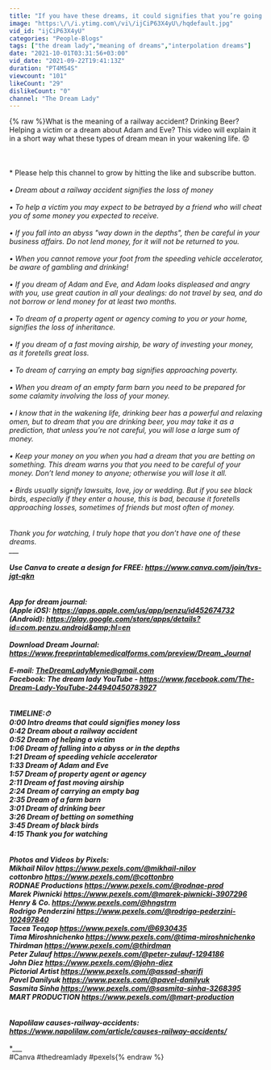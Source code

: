 ```yaml
---
title: "If you have these dreams, it could signifies that you’re going to lose money"
image: "https:\/\/i.ytimg.com\/vi\/ijCiP63X4yU\/hqdefault.jpg"
vid_id: "ijCiP63X4yU"
categories: "People-Blogs"
tags: ["the dream lady","meaning of dreams","interpolation dreams"]
date: "2021-10-01T03:31:56+03:00"
vid_date: "2021-09-22T19:41:13Z"
duration: "PT4M54S"
viewcount: "101"
likeCount: "29"
dislikeCount: "0"
channel: "The Dream Lady"
---
```

{% raw %}What is the meaning of a railway accident? Drinking Beer? Helping a victim or a dream about Adam and Eve? This video will explain it in a short way what these types of dream mean in your wakening life. 😟<br /><br /><br /><br />* Please help this channel to grow by hitting the like and subscribe button.*<br /><br />• Dream about a railway accident signifies the loss of money<br /><br />• To help a victim you may expect to be betrayed by a friend who will cheat you of some money you expected to receive.<br /><br />• If you fall into an abyss &quot;way down in the depths&quot;, then be careful in your business affairs. Do not lend money, for it will not be returned to you.<br /><br />• When you cannot remove your foot from the speeding vehicle accelerator, be aware of gambling and drinking!<br /><br />• If you dream of Adam and Eve, and Adam looks displeased and angry with you, use great caution in all your dealings: do not travel by sea, and do not borrow or lend money for at least two months.<br /><br />• To dream of a property agent or agency coming to you or your home, signifies the loss of inheritance. <br /><br />• If you dream of a fast moving airship, be wary of investing your money, as it foretells great loss. <br /><br />• To dream of carrying an empty bag signifies approaching poverty.<br /><br />• When you dream of an empty farm barn you need to be prepared for some calamity involving the loss of your money.<br /><br />• I know that in the wakening life, drinking beer has a powerful and relaxing omen, but to dream that you are drinking beer, you may take it as a prediction, that unless you’re not careful, you will lose a large sum of money.<br /><br />• Keep your money on you when you had a dream that you are betting on something. This dream warns you that you need to be careful of your money. Don’t lend money to anyone; otherwise you will lose it all.<br /><br />• Birds usually signify lawsuits, love, joy or wedding. But if you see black birds, especially if they enter a house, this is bad, because it foretells approaching losses, sometimes of friends but most often of money.<br /><br /><br />Thank you for watching, I truly hope that you don’t have one of these dreams.<br />___***___<br /><br />Use Canva to create a design for FREE:   <a rel="nofollow" target="blank" href="https://www.canva.com/join/tvs-jgt-qkn">https://www.canva.com/join/tvs-jgt-qkn</a> <br /><br />___***___<br />App for dream journal:<br />(Apple iOS):  <a rel="nofollow" target="blank" href="https://apps.apple.com/us/app/penzu/id452674732">https://apps.apple.com/us/app/penzu/id452674732</a> <br /> (Android): <a rel="nofollow" target="blank" href="https://play.google.com/store/apps/details?id=com.penzu.android&amp;hl=en">https://play.google.com/store/apps/details?id=com.penzu.android&amp;hl=en</a> <br /><br />Download Dream Journal: <a rel="nofollow" target="blank" href="https://www.freeprintablemedicalforms.com/preview/Dream_Journal">https://www.freeprintablemedicalforms.com/preview/Dream_Journal</a> <br /><br />E-mail: TheDreamLadyMynie@gmail.com<br />Facebook: The dream lady YouTube - <a rel="nofollow" target="blank" href="https://www.facebook.com/The-Dream-Lady-YouTube-244940450783927">https://www.facebook.com/The-Dream-Lady-YouTube-244940450783927</a> <br /><br />___***___<br />TIMELINE:⏱     <br />0:00 Intro dreams that could signifies money loss<br />0:42 Dream about a railway accident<br />0:52 Dream of helping a victim<br />1:06 Dream of falling into a abyss or in the depths<br />1:21 Dream of speeding vehicle accelerator<br />1:33 Dream of Adam and Eve<br />1:57 Dream of property agent or agency<br />2:11 Dream of fast moving airship<br />2:24 Dream of carrying an empty bag<br />2:35 Dream of a farm barn<br />3:01 Dream of drinking beer<br />3:26 Dream of betting on something<br />3:45 Dream of black birds<br />4:15 Thank you for watching<br /><br />___***___<br />Photos and Videos by Pixels:<br />Mikhail Nilov <a rel="nofollow" target="blank" href="https://www.pexels.com/@mikhail-nilov">https://www.pexels.com/@mikhail-nilov</a> <br />cottonbro <a rel="nofollow" target="blank" href="https://www.pexels.com/@cottonbro">https://www.pexels.com/@cottonbro</a> <br />RODNAE Productions <a rel="nofollow" target="blank" href="https://www.pexels.com/@rodnae-prod">https://www.pexels.com/@rodnae-prod</a> <br />Marek Piwnicki <a rel="nofollow" target="blank" href="https://www.pexels.com/@marek-piwnicki-3907296">https://www.pexels.com/@marek-piwnicki-3907296</a> <br />Henry &amp; Co. <a rel="nofollow" target="blank" href="https://www.pexels.com/@hngstrm">https://www.pexels.com/@hngstrm</a> <br />Rodrigo Penderzini <a rel="nofollow" target="blank" href="https://www.pexels.com/@rodrigo-pederzini-102497840">https://www.pexels.com/@rodrigo-pederzini-102497840</a> <br />Тасев Теодор  <a rel="nofollow" target="blank" href="https://www.pexels.com/@6930435">https://www.pexels.com/@6930435</a> <br />Tima Miroshnichenko <a rel="nofollow" target="blank" href="https://www.pexels.com/@tima-miroshnichenko">https://www.pexels.com/@tima-miroshnichenko</a> <br />Thirdman <a rel="nofollow" target="blank" href="https://www.pexels.com/@thirdman">https://www.pexels.com/@thirdman</a> <br />Peter Zulauf <a rel="nofollow" target="blank" href="https://www.pexels.com/@peter-zulauf-1294186">https://www.pexels.com/@peter-zulauf-1294186</a> <br />John Diez  <a rel="nofollow" target="blank" href="https://www.pexels.com/@john-diez">https://www.pexels.com/@john-diez</a> <br />Pictorial Artist <a rel="nofollow" target="blank" href="https://www.pexels.com/@assad-sharifi">https://www.pexels.com/@assad-sharifi</a> <br />Pavel Danilyuk <a rel="nofollow" target="blank" href="https://www.pexels.com/@pavel-danilyuk">https://www.pexels.com/@pavel-danilyuk</a> <br />Sasmita Sinha <a rel="nofollow" target="blank" href="https://www.pexels.com/@sasmita-sinha-3268395">https://www.pexels.com/@sasmita-sinha-3268395</a> <br />MART PRODUCTION <a rel="nofollow" target="blank" href="https://www.pexels.com/@mart-production">https://www.pexels.com/@mart-production</a> <br /><br />___***___<br />Napolilaw causes-railway-accidents: <a rel="nofollow" target="blank" href="https://www.napolilaw.com/article/causes-railway-accidents/">https://www.napolilaw.com/article/causes-railway-accidents/</a>  <br /><br />___***___<br />#Canva #thedreamlady #pexels{% endraw %}
